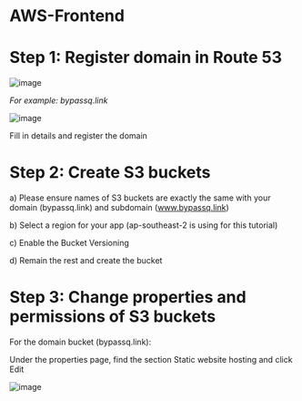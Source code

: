 # AWS-Frontend

# Step 1: Register domain in Route 53

![image](https://user-images.githubusercontent.com/57895489/159733899-eb3a6b19-bfe8-4c5f-ac19-d534fa637712.png)

_For example: bypassq.link_

![image](https://user-images.githubusercontent.com/57895489/159734238-c95716be-18bf-4a9f-9971-4473ed77469b.png)

Fill in details and register the domain

# Step 2: Create S3 buckets

a) Please ensure names of S3 buckets are exactly the same with your domain (bypassq.link) and subdomain (www.bypassq.link)

b) Select a region for your app (ap-southeast-2 is using for this tutorial)

c) Enable the Bucket Versioning

d) Remain the rest and create the bucket

# Step 3: Change properties and permissions of S3 buckets

For the domain bucket (bypassq.link):

Under the properties page, find the section Static website hosting and click Edit

![image](https://user-images.githubusercontent.com/57895489/159734663-3065f1df-58cc-410c-ab27-56a48e1e3c2a.png)
